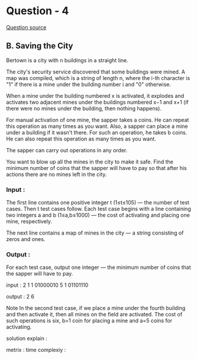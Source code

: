 # Question - 4
 
 [Question source](https://codeforces.com/problemset/problem/1443/B) 




## B. Saving the City

Bertown is a city with n buildings in a straight line.

The city's security service discovered that some buildings were mined. A map was compiled, which is a string of length n, where the i-th character is "1" if there is a mine under the building number i and "0" otherwise.

When a mine under the building numbered x is activated, it explodes and activates two adjacent mines under the buildings numbered x−1 and x+1 (if there were no mines under the building, then nothing happens).

For manual activation of one mine, the sapper takes a coins. He can repeat this operation as many times as you want.
Also, a sapper can place a mine under a building if it wasn't there. For such an operation, he takes b coins. He can also repeat this operation as many times as you want.

The sapper can carry out operations in any order.

You want to blow up all the mines in the city to make it safe. Find the minimum number of coins that the sapper will have to pay so that after his actions there are no mines left in the city.

### Input :
The first line contains one positive integer t (1≤t≤105) — the number of test cases. Then t test cases follow.
Each test case begins with a line containing two integers a and b (1≤a,b≤1000) — the cost of activating and placing one mine, respectively.

The next line contains a map of mines in the city — a string consisting of zeros and ones.

### Output : 
For each test case, output one integer — the minimum number of coins that the sapper will have to pay.

input : 
2
1 1
01000010
5 1
01101110

output : 
2
6

Note
In the second test case, if we place a mine under the fourth building and then activate it, then all mines on the field are activated. The cost of such operations is six, b=1 coin for placing a mine and a=5 coins for activating.


solution explain :


metrix :
 time complexiy :